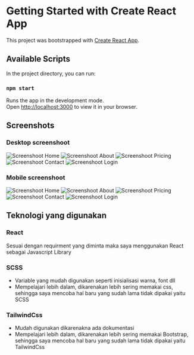 # Getting Started with Create React App

This project was bootstrapped with [Create React App](https://github.com/facebook/create-react-app).

## Available Scripts

In the project directory, you can run:

### `npm start`

Runs the app in the development mode.\
Open [http://localhost:3000](http://localhost:3000) to view it in your browser.

## Screenshots

### Desktop screenshoot

![Screenshoot Home](https://github.com/pinggdev/Soal_Test_2/assets/59599517/ca763c5c-1fe6-42d8-a250-9deee0eb244c)
![Screenshoot About](https://github.com/pinggdev/Soal_Test_2/assets/59599517/d32cb8f1-c4d5-43d2-9afa-95d0c5ea05f4)
![Screenshoot Pricing](https://github.com/pinggdev/Soal_Test_2/assets/59599517/4a391975-8d58-4da7-a78a-89f391194e79)
![Screenshoot Contact](https://github.com/pinggdev/Soal_Test_2/assets/59599517/febde000-b76e-49a7-a0ba-0ea056f62e97)
![Screenshoot Login](https://github.com/pinggdev/Soal_Test_2/assets/59599517/073ca475-2247-4fac-bfdc-67917ee766af)


### Mobile screenshoot
![Screenshoot Home](https://github.com/pinggdev/Soal_Test_2/assets/59599517/e549a808-5546-4f55-934b-644b50a17bbf)
![Screenshoot About](https://github.com/pinggdev/Soal_Test_2/assets/59599517/15a25caa-c64a-4df1-aa10-b12052098630)
![Screenshoot Pricing](https://github.com/pinggdev/Soal_Test_2/assets/59599517/eb93b0a3-6338-4d63-ae60-84f42dab3824)
![Screenshoot Contact](https://github.com/pinggdev/Soal_Test_2/assets/59599517/7de28dcb-3456-4e83-9fb9-ee98462d95b9)
![Screenshoot Login](https://github.com/pinggdev/Soal_Test_2/assets/59599517/6841161c-172d-4e73-8a72-6affbc6e54bc)

## Teknologi yang digunakan
### React
Sesuai dengan requirment yang diminta maka saya menggunakan React sebagai Javascript Library
### SCSS
* Variable yang mudah digunakan seperti inisialisasi warna, font dll
* Mempelajari lebih dalam, dikarenakan lebih sering memakai css, sehingga saya mencoba hal baru yang sudah lama tidak dipakai yaitu SCSS
### TailwindCss
* Mudah digunakan dikarenakna ada dokumentasi
* Mempelajari lebih dalam, dikarenakan lebih sering memakai Bootstrap, sehingga saya mencoba hal baru yang sudah lama tidak dipakai yaitu TailwindCss
